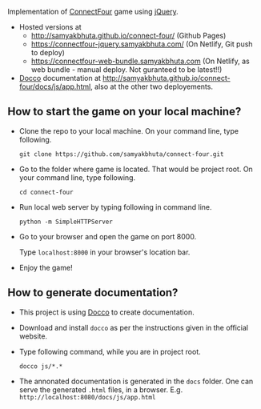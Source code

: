 Implementation of [ConnectFour](http://en.wikipedia.org/wiki/Connect_Four) game using [jQuery](https://jquery.com/).

* Hosted versions at
  *  http://samyakbhuta.github.io/connect-four/ (Github Pages)
  *  https://connectfour-jquery.samyakbhuta.com/ (On Netlify, Git push to deploy)
  *  https://connectfour-web-bundle.samyakbhuta.com (On Netlify, as web bundle - manual deploy. Not guranteed to be latest!!)
* [Docco](http://ashkenas.com/docco/) documentation at http://samyakbhuta.github.io/connect-four/docs/js/app.html, also at the other two deployements.

## How to start the game on your local machine?
 * Clone the repo to your local machine. On your command line, type following.

    ```git clone https://github.com/samyakbhuta/connect-four.git```
 * Go to the folder where game is located. That would be project root. On your command line, type following.

    ```cd connect-four```
 * Run local web server by typing following in command line.

    ```python -m SimpleHTTPServer```
 * Go to your browser and open the game on port 8000.  

    Type ```localhost:8000``` in your browser's location bar.
 * Enjoy the game!

## How to generate documentation?

 * This project is using [Docco](http://ashkenas.com/docco/) to create documentation.

 * Download and install `docco` as per the instructions given in the official website.

 * Type following command, while you are in project root.

   ```docco js/*.*```

 * The annonated documentation is generated in the `docs` folder. One can serve the generated `.html` files, in a browser. E.g. `http://localhost:8080/docs/js/app.html`

